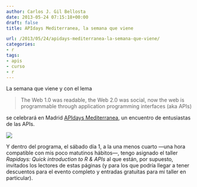 ```yaml
---
author: Carlos J. Gil Bellosta
date: 2013-05-24 07:15:18+00:00
draft: false
title: APIdays Mediterranea, la semana que viene

url: /2013/05/24/apidays-mediterranea-la-semana-que-viene/
categories:
- r
tags:
- apis
- curso
- r
---
```


La semana que viene y con el lema



<blockquote>The Web 1.0 was readable, the Web 2.0 was social, now the web is programmable through application programming interfaces (aka APIs)</blockquote>



se celebrará en Madrid [APIdays Mediterranea](http://mediterranea.apidays.io/), un encuentro de entusiastas de las APIs.

[![](/wp-uploads/2013/05/logo_apiday2.png)
](/wp-uploads/2013/05/logo_apiday2.png)

Y dentro del programa, el sábado día 1, a la una menos cuarto —una hora compatible con mis poco matutinos hábitos—, tengo asignado el taller _Rapidays: Quick introduction to R & APIs_ al que están, por supuesto, invitados los lectores de estas páginas (y para los que podría llegar a tener descuentos para el evento completo y entradas gratuitas para mi taller en particular).
